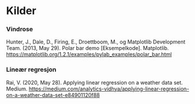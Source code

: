 # Kilder
### Vindrose

Hunter, J., Dale, D., Firing, E., Droettboom, M., og Matplotlib Development Team. (2013, May 29). Polar bar demo [Eksempelkode]. Matplotlib. https://matplotlib.org/1.2.1/examples/pylab_examples/polar_bar.html


### Lineær regresjon

Rai, V. (2020, May 28). Applying linear regression on a weather data set. Medium. https://medium.com/analytics-vidhya/applying-linear-regression-on-a-weather-data-set-e84901120f88